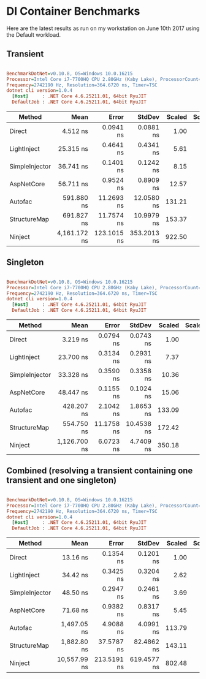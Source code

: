 # DI Container Benchmarks

Here are the latest results as run on my workstation on June 10th 2017 using the Default workload.

## Transient
``` ini

BenchmarkDotNet=v0.10.8, OS=Windows 10.0.16215
Processor=Intel Core i7-7700HQ CPU 2.80GHz (Kaby Lake), ProcessorCount=8
Frequency=2742190 Hz, Resolution=364.6720 ns, Timer=TSC
dotnet cli version=1.0.4
  [Host]     : .NET Core 4.6.25211.01, 64bit RyuJIT
  DefaultJob : .NET Core 4.6.25211.01, 64bit RyuJIT


```
 |         Method |         Mean |       Error |      StdDev | Scaled | ScaledSD |  Gen 0 |  Gen 1 |  Gen 2 | Allocated |
 |--------------- |-------------:|------------:|------------:|-------:|---------:|-------:|-------:|-------:|----------:|
 |         Direct |     4.512 ns |   0.0941 ns |   0.0881 ns |   1.00 |     0.00 | 0.0076 |      - |      - |      24 B |
 |    LightInject |    25.315 ns |   0.4641 ns |   0.4341 ns |   5.61 |     0.14 | 0.0076 |      - |      - |      24 B |
 | SimpleInjector |    36.741 ns |   0.1401 ns |   0.1242 ns |   8.15 |     0.16 | 0.0076 |      - |      - |      24 B |
 |     AspNetCore |    56.711 ns |   0.9524 ns |   0.8909 ns |  12.57 |     0.30 | 0.0075 |      - |      - |      24 B |
 |        Autofac |   591.880 ns |  11.2693 ns |  12.0580 ns | 131.21 |     3.59 | 0.2384 |      - |      - |     752 B |
 |   StructureMap |   691.827 ns |  11.7574 ns |  10.9979 ns | 153.37 |     3.73 | 0.3271 |      - |      - |    1032 B |
 |        Ninject | 4,161.172 ns | 123.1015 ns | 353.2013 ns | 922.50 |    79.82 | 0.6411 | 0.1566 | 0.0002 |    2029 B |

## Singleton
``` ini

BenchmarkDotNet=v0.10.8, OS=Windows 10.0.16215
Processor=Intel Core i7-7700HQ CPU 2.80GHz (Kaby Lake), ProcessorCount=8
Frequency=2742190 Hz, Resolution=364.6720 ns, Timer=TSC
dotnet cli version=1.0.4
  [Host]     : .NET Core 4.6.25211.01, 64bit RyuJIT
  DefaultJob : .NET Core 4.6.25211.01, 64bit RyuJIT


```
 |         Method |         Mean |      Error |     StdDev | Scaled | ScaledSD |  Gen 0 | Allocated |
 |--------------- |-------------:|-----------:|-----------:|-------:|---------:|-------:|----------:|
 |         Direct |     3.219 ns |  0.0794 ns |  0.0743 ns |   1.00 |     0.00 |      - |       0 B |
 |    LightInject |    23.700 ns |  0.3134 ns |  0.2931 ns |   7.37 |     0.19 |      - |       0 B |
 | SimpleInjector |    33.328 ns |  0.3590 ns |  0.3358 ns |  10.36 |     0.25 |      - |       0 B |
 |     AspNetCore |    48.447 ns |  0.1155 ns |  0.1024 ns |  15.06 |     0.34 |      - |       0 B |
 |        Autofac |   428.207 ns |  2.1042 ns |  1.8653 ns | 133.09 |     3.06 | 0.2031 |     640 B |
 |   StructureMap |   554.750 ns | 11.1758 ns | 10.4538 ns | 172.42 |     5.01 | 0.3557 |    1120 B |
 |        Ninject | 1,126.700 ns |  6.0723 ns |  4.7409 ns | 350.18 |     8.04 | 0.3376 |    1064 B |

## Combined (resolving a transient containing one transient and one singleton) 
``` ini

BenchmarkDotNet=v0.10.8, OS=Windows 10.0.16215
Processor=Intel Core i7-7700HQ CPU 2.80GHz (Kaby Lake), ProcessorCount=8
Frequency=2742190 Hz, Resolution=364.6720 ns, Timer=TSC
dotnet cli version=1.0.4
  [Host]     : .NET Core 4.6.25211.01, 64bit RyuJIT
  DefaultJob : .NET Core 4.6.25211.01, 64bit RyuJIT


```
 |         Method |         Mean |       Error |      StdDev | Scaled | ScaledSD |  Gen 0 |  Gen 1 |  Gen 2 | Allocated |
 |--------------- |-------------:|------------:|------------:|-------:|---------:|-------:|-------:|-------:|----------:|
 |         Direct |     13.16 ns |   0.1354 ns |   0.1201 ns |   1.00 |     0.00 | 0.0178 |      - |      - |      56 B |
 |    LightInject |     34.42 ns |   0.3425 ns |   0.3204 ns |   2.62 |     0.03 | 0.0178 |      - |      - |      56 B |
 | SimpleInjector |     48.50 ns |   0.2947 ns |   0.2461 ns |   3.69 |     0.04 | 0.0178 |      - |      - |      56 B |
 |     AspNetCore |     71.68 ns |   0.9382 ns |   0.8317 ns |   5.45 |     0.08 | 0.0178 |      - |      - |      56 B |
 |        Autofac |  1,497.05 ns |   4.9088 ns |   4.0991 ns | 113.79 |     1.05 | 0.5741 |      - |      - |    1808 B |
 |   StructureMap |  1,882.80 ns |  37.5787 ns |  82.4862 ns | 143.11 |     6.34 | 0.6294 |      - |      - |    1984 B |
 |        Ninject | 10,557.99 ns | 213.5191 ns | 619.4577 ns | 802.48 |    47.38 | 1.7860 | 0.4425 | 0.0008 |    5666 B |
